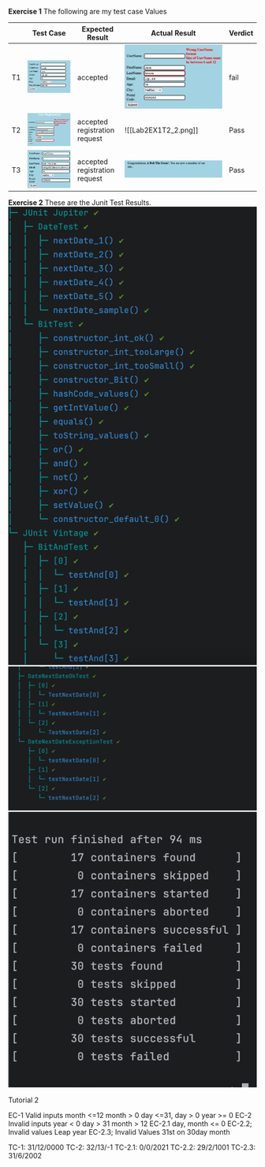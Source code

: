 **Exercise 1**
The following are my test case Values 


|     | Test Case                         | Expected Result               | Actual Result                  | Verdict |
| --- | --------------------------------- | ----------------------------- | ------------------------------ | ------- |
| T1  | ![Screenshot](Screenshots/Lab2EX1T1.png)| accepted                      | ![Screenshot](Screenshots/Lab2EX1T1_1.png) |fail|
| T2  | ![Screenshot](Screenshots/Lab2EX1T2.png)      | accepted registration request | ![[Lab2EX1T2_2.png]]           | Pass    |
| T3  | ![Screenshot](Screenshots/Lab2EX1T3.png) | accepted registration request | ![Screenshot](Screenshots/Lab2EX1T3_3.png) | Pass    |


**Exercise 2**
These are the Junit Test Results.
![Screenshot](Screenshots/Junite_Lab2_Test.png)
![Screenshot](Screenshots/Junit_Lab_2_test_2.png)
![Screenshot](Screenshots/Junit_Lab_2_test_3.png)

Tutorial 2

EC-1 Valid inputs
month <=12 month > 0 
day <=31, day > 0
year >= 0
EC-2 Invalid inputs
year < 0
day > 31 
month > 12
EC-2.1 day, month <= 0
EC-2.2; Invalid values Leap year
EC-2.3; Invalid Values 31st on 30day month


TC-1: 31/12/0000
TC-2: 32/13/-1
TC-2.1: 0/0/2021
TC-2.2: 29/2/1001
TC-2.3: 31/6/2002
